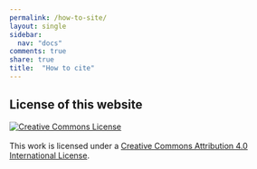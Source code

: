 ```yaml
---
permalink: /how-to-site/
layout: single
sidebar:
  nav: "docs"
comments: true
share: true
title:  "How to cite"
---
```


## License of this website
<p class="notice--info">
<a rel="license" href="http://creativecommons.org/licenses/by/4.0/"><img alt="Creative Commons License" style="border-width:0" src="https://i.creativecommons.org/l/by/4.0/88x31.png" /></a><br /><br />This work is licensed under a <a rel="license" href="http://creativecommons.org/licenses/by/4.0/">Creative Commons Attribution 4.0 International License</a>.
</p>
